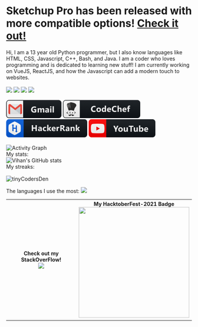 # Sketchup Pro has been released with more compatible options! [Check it out!](https://github.com/tinyCodersDen/Sketchup-Pro)
Hi, I am a 13 year old Python programmer, but I also know languages like HTML, CSS, Javascript, C++, Bash, and Java. I am a coder who loves programming and is dedicated to learning new stuff!  I am currently working on VueJS, ReactJS, and how the Javascript can add a modern touch to websites.
<br>
<br>
![](https://komarev.com/ghpvc/?username=tinyCodersDen&color=blue)
![](https://img.shields.io/badge/OS-Windows&nbsp;11-informational?style=flat&logo=windows&logoColor=blue&color=0C7DBE)
![](https://img.shields.io/badge/Editor-VS&nbsp;Code-informational?style=flat&logo=visual-studio-code&logoColor=blue&color=0C7DBE)
![](https://img.shields.io/badge/Shell-Terminal-informational?style=flat&logo=windows-terminal&logoColor=blue&color=0C7DBE)
<br>
<br>
[<img src='https://raw.githubusercontent.com/MikeCodesDotNET/ColoredBadges/master/png/social/gmail%402x.png' height='49px'>](mailto:vihan.raval1@gmail.com)
[<img src='https://raw.githubusercontent.com/MikeCodesDotNET/ColoredBadges/master/png/dev/services/codechef%402x.png' width='210px'>](https://www.codechef.com/users/vihrav140)
[<img src='https://raw.githubusercontent.com/MikeCodesDotNET/ColoredBadges/master/png/dev/services/hackerrank%402x.png' width='220px'>](https://www.hackerrank.com/vihan_raval1)
[<img src='https://raw.githubusercontent.com/MikeCodesDotNET/ColoredBadges/master/png/streaming/youtube%402x.png' height='49px'>](https://www.youtube.com/channel/UCcYaT59XcMxI9X3UDlVkZDA)
<br>
<br>
![Activity Graph](https://activity-graph.herokuapp.com/graph?username=tinyCodersDen&theme=github)
<br>
My stats:
<br>
![Vihan's GitHub stats](https://github-readme-stats.vercel.app/api?username=tinycodersden&show_icons=true&count_private=true&hide_title=true)
<br>
My streaks:
<br>
<p><img align="center" src="https://github-readme-streak-stats.herokuapp.com/?user=tinyCodersDen&" alt="tinyCodersDen" /></p>
The languages I use the most:
<img src="https://github-readme-stats.vercel.app/api/top-langs/?username=tinyCodersDen&layout=compact"/>
<table>
  <tr>
    <th>
<strong>Check out my StackOverFlow!</strong>
<br>
<a href="https://stackoverflow.com/users/16168925/viperstream/#gh-light-mode-only">
  <img src="https://github-readme-stackoverflow.vercel.app/?userID=16168925&theme=light" />
</a>

</th>
    <th>
      <strong>My HacktoberFest-2021 Badge</strong>
<br>
<a href="https://dev.to/badge/hacktoberfest-2021"><img src="https://res.cloudinary.com/practicaldev/image/fetch/s--cm4PWdMq--/c_limit,f_auto,fl_progressive,q_80,w_375/https://dev-to-uploads.s3.amazonaws.com/uploads/badge/badge_image/131/hacktoberfest-2021-badge.png" style="width:300px;height:300px;" /></a>
    </th>
  </tr>
   </table>
<!-- Here are some ideas to get you started:

- 🔭 I currently working on ...
- 🌱 I’m currently learning ...
- 👯 I’m looking to collaborate on ...
- 🤔 I’m looking for help with ...
- 💬 Ask me about ...
- 📫 How to reach me: ...
- 😄 Pronouns: ...
- ⚡ Fun fact: ...
--> -->
